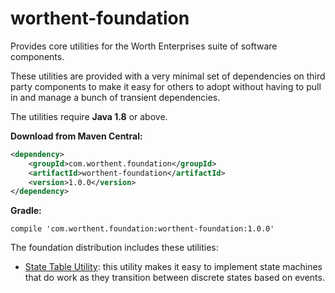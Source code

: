 # worthent-foundation
Provides core utilities for the Worth Enterprises suite of software components.

These utilities are provided with a very minimal set of dependencies on third party components to make it easy for others to adopt without having to pull in and manage a bunch of transient dependencies.

The utilities require **Java 1.8** or above.

**Download from Maven Central:**
```xml
<dependency>
    <groupId>com.worthent.foundation</groupId>
    <artifactId>worthent-foundation</artifactId>
    <version>1.0.0</version>
</dependency>
```

**Gradle:**
```
compile 'com.worthent.foundation:worthent-foundation:1.0.0'
```
The foundation distribution includes these utilities:

* [State Table Utility](doc/state/state.md): this utility makes it easy to implement state machines that do work as they transition between discrete states based on events.
